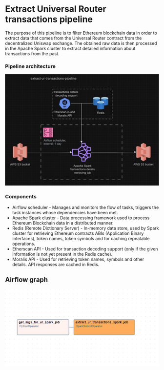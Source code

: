 # Extract Universal Router transactions pipeline

The purpose of this pipeline is to filter Ethereum blockchain data in order to extract data that comes 
from the Universal Router contract from the decentralized Uniswap exchange. 
The obtained raw data is then processed in the Apache Spark cluster to extract detailed information 
about transactions from the past.

### Pipeline architecture
![architecture.png](docs/architecture.png)

### Components
* Airflow scheduler - Manages and monitors the flow of tasks, triggers the task instances whose dependencies have been met.
* Apache Spark cluster - Data processing framework used to process Ethereum Blockchain data in a distributed manner.
* Redis (Remote Dictionary Server) - In-memory data store, used by Spark cluster for retrieving Ethereum contracts ABIs (Application Binary Interfaces), token names, token symbols and for caching repeatable operations.
* Etherscan API - Used for transaction decoding support (only if the given information is not yet present in the Redis cache).
* Moralis API - Used for retrieving token names, symbols and other details. API responses are cached in Redis.

## Airflow graph
![airflow-graph.png](docs/airflow-graph.png)